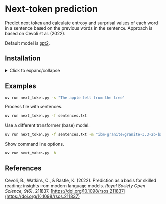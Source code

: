# Next-token prediction

Predict next token and calculate entropy and surprisal values of each word in a sentence based on the previous words in the sentence. Approach is based on Cevoli et al. (2022).

Default model is [gpt2](https://huggingface.co/openai-community/gpt2).

## Installation

<details>

<summary>Click to expand/collapse</summary>

### macOS

Install [brew](https://brew.sh).

Next, install `Python` and `uv` using the [Terminal](https://support.apple.com/en-gb/guide/terminal/welcome/mac).

```sh
brew install python@3.12
brew install uv
```

### Windows

Install [scoop](https://scoop.sh).

Next, install `Python` and `uv` using the [Windows Terminal](https://learn.microsoft.com/en-us/windows/terminal/).

```cmd
scoop bucket add versions
scoop install versions/python312
scoop bucket add main
scoop install main/uv
```

### Clone repository

```sh
git clone https://github.com/waltervanheuven/next-token.git
```

</details>

## Examples

```sh
uv run next_token.py -s "The apple fell from the tree"
```

Process file with sentences.

```sh
uv run next_token.py -f sentences.txt
```

Use a different transformer (base) model.

```sh
uv run next_token.py -f sentences.txt -m "ibm-granite/granite-3.3-2b-base"
```

Show command line options.

```sh
uv run next_token.py -h
```

## References

Cevoli, B., Watkins, C., & Rastle, K. (2022). Prediction as a basis for skilled reading: insights from modern language models. *Royal Society Open Science, 9(6)*, 211837. [https://doi.org/10.1098/rsos.211837](https://doi.org/10.1098/rsos.211837)
